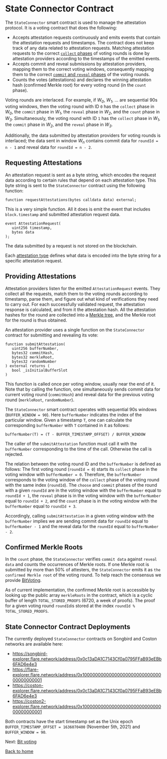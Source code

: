# State Connector Contract

The `StateConnector` smart contract is used to manage the attestation protocol. It is a voting contract that does the following:

- Accepts attestation requests continuously and emits events that contain the attestation requests and timestamps. The contract does not keep track of any data related to attestation requests. Matching attestation requests to the correct [`collect` phases](attestation-protocol.md#five-phases-of-a-round) of voting rounds is done by attestation providers according to the timestamps of the emitted events.
- Accepts commit and reveal submissions by attestation providers, mapping them to the correct voting windows, consequently mapping them to the correct [`commit` and `reveal` phases](attestation-protocol.md#five-phases-of-a-round) of the voting rounds.
- Counts the votes (attestations) and declares the winning attestation hash (confirmed Merkle root) for every voting round (in the `count` phase).

Voting rounds are interlaced. For example, if _W<sub>0</sub>_, _W<sub>1</sub>_, ... are sequential 90s voting windows, then the voting round with ID `0` has the `collect` phase in _W<sub>0</sub>_, the `commit` phase in _W<sub>1</sub>_, the `reveal` phase in _W<sub>2</sub>_, and the `count` phase in _W<sub>3</sub>_. Simultaneously, the voting round with ID `1` has the `collect` phase in _W<sub>1</sub>_, the `commit` phase in _W<sub>2</sub>_, and the `reveal` phase in _W<sub>3</sub>_.

Additionally, the data submitted by attestation providers for voting rounds is interlaced; the data sent in window _W<sub>n</sub>_ contains commit data for `roundId = n - 1` and reveal data for `roundId = n - 2`.

## Requesting Attestations

An attestation request is sent as a byte string, which encodes the request data according to certain rules that depend on each attestation type. This byte string is sent to the `StateConnector` contract using the following function:

```solidity
function requestAttestations(bytes calldata data) external;
```

This is a very simple function. All it does is emit the event that includes `block.timestamp` and submitted attestation request data.

```solidity
event AttestationRequest(
   uint256 timestamp,
   bytes data
);
```

The data submitted by a request is not stored on the blockchain.

Each [attestation type](../attestation-types/attestation-types.md) defines what data is encoded into the byte string for a specific attestation request.

## Providing Attestations

Attestation providers listen for the emitted `AttestationRequest` events. They collect all the requests, match them to the voting rounds according to timestamp, parse them, and figure out what kind of verifications they need to carry out. For each successfully validated request, the attestation response is calculated, and from it the attestation hash. All the attestation hashes for the round are collected into a [Merkle tree](./merkle-tree.md), and the Merkle root for the round is thus obtained.

An attestation provider uses a single function on the `StateConnector` contract for submitting and revealing its vote:

```solidity
function submitAttestation(
   uint256 bufferNumber,
   bytes32 commitHash,
   bytes32 merkleRoot,
   bytes32 randomNumber
) external returns (
   bool _isInitialBufferSlot
)
```

This function is called once per voting window, usually near the end of it. Note that by calling the function, one simultaneously sends commit data for current voting round (`commitHash`) and reveal data for the previous voting round (`merkleRoot`, `randomNumber`).

The `StateConnector` smart contract operates with sequential 90s windows (`BUFFER_WINDOW = 90`). Here `bufferNumber` indicates the index of the particular window. Given a timestamp `T`, one can calculate the corresponding `bufferNumber` with `T` contained in it as follows:

```solidity
bufferNumber(T) = (T - BUFFER_TIMESTAMP_OFFSET) / BUFFER_WINDOW
```

The caller of the `submitAttestation` function must call it with the `bufferNumber` corresponding to the time of the call. Otherwise the call is rejected.

The relation between the voting round ID and the `bufferNumber` is defined as follows: The first voting round (`roundId = 0`) starts its `collect` phase in the voting window with `bufferNumber = 0`. Therefore, the `bufferNumber` corresponds to the voting window of the `collect` phase of the voting round with the same index (`roundId`). The `choose` and `commit` phases of the round with a given `roundId` are in the voting window with the `bufferNumber` equal to `roundId + 1`, the `reveal` phase is in the voting window with the `bufferNumber` equal to `roundId + 2`, and the `count` phase is in the voting window with the `bufferNumber` equal to `roundId + 3`.

Accordingly, calling `submitAttestation` in a given voting window with the `bufferNumber` implies we are sending commit data for `roundId` equal to `bufferNumber - 1` and the reveal data for the `roundId` equal to `bufferNumber - 2`.

## Confirmed Merkle Roots

In the `count` phase, the `StateConnector` verifies `commit data` against `reveal data` and counts the occurrences of Merkle roots. If one Merkle root is submitted by more than 50% of attesters, the `StateConnector` emits it as `the confirmed Merkle root` of the voting round. To help reach the consensus we provide [BitVoting](./bit-voting.md).

As of current implementation, the confirmed Merkle root is accessible by looking up the public array `merkleRoots` in the contract, which is a cyclic buffer of length `TOTAL_STORED_PROOFS` (6720, a week of proofs). The proof for a given voting round `roundId`is stored at the index `roundId % TOTAL_STORED_PROOFS`.

## State Connector Contract Deployments

The currently deployed `StateConnector` contracts on Songbird and Coston networks are available here:

- https://songbird-explorer.flare.network/address/0x0c13aDA1C7143Cf0a0795FFaB93eEBb6FAD6e4e3
- https://flare-explorer.flare.network/address/0x1000000000000000000000000000000000000001
- https://coston-explorer.flare.network/address/0x0c13aDA1C7143Cf0a0795FFaB93eEBb6FAD6e4e3
- https://coston2-explorer.flare.network/address/0x1000000000000000000000000000000000000001

Both contracts have the start timestamp set as the Unix epoch `BUFFER_TIMESTAMP_OFFSET = 1636070400` (November 5th, 2021) and `BUFFER_WINDOW = 90`.

Next: [Bit voting](./bit-voting.md)

[Back to home](../README.md)
